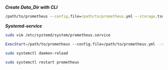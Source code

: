 **_Create Data_Dir with CLI_**

```cmd
/path/to/prometheus --config.file=/path/to/prometheus.yml --storage.tsdb.path=/path/to/custom_data_directory
```

**_Systemd-service_**

```bash
sudo vim /etc/systemd/system/prometheus.service
```
```bash
ExecStart=/path/to/prometheus --config.file=/path/to/prometheus.yml --storage.tsdb.path=/path/to/custom_data_directory
```

```bash
sudo systemctl daemon-reload
```
```bash
sudo systemctl restart prometheus
```
